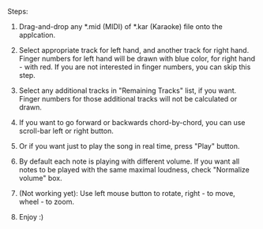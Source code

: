 Steps:

1. Drag-and-drop any *.mid (MIDI) of *.kar (Karaoke) file onto the applcation.

2. Select appropriate track for left hand, and another track for right hand. Finger numbers for left hand will be drawn with blue color, for right hand - with red. If you are not interested in finger numbers, you can skip this step.

3. Select any additional tracks in "Remaining Tracks" list, if you want. Finger numbers for those additional tracks will not be calculated or drawn.

4. If you want to go forward or backwards chord-by-chord, you can use scroll-bar left or right button.

5. Or if you want just to play the song in real time, press "Play" button.

6. By default each note is playing with different volume. If you want all notes to be played with the same maximal loudness, check "Normalize volume" box.

6. (Not working yet): Use left mouse button to rotate, right - to move, wheel - to zoom.

7. Enjoy :)